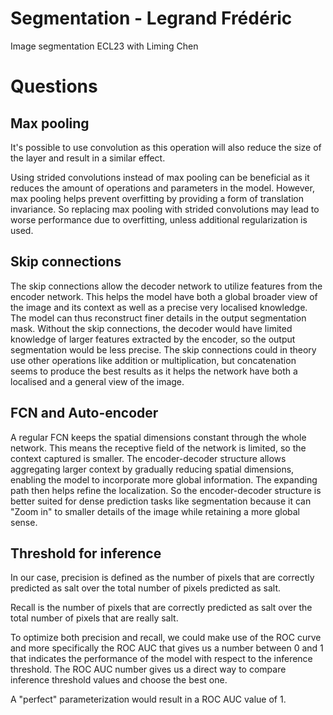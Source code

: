 # Segmentation - Legrand Frédéric
Image segmentation ECL23 with Liming Chen

# Questions
## Max pooling

It's possible to use convolution as this operation will also reduce the size of the layer and result in a similar effect.

Using strided convolutions instead of max pooling can be beneficial as it reduces the amount of operations and parameters in the model. 
However, max pooling helps prevent overfitting by providing a form of translation invariance. So replacing max pooling with strided convolutions may lead to worse performance due to overfitting, unless additional regularization is used.

## Skip connections

The skip connections allow the decoder network to utilize features from the encoder network. 
This helps the model have both a global broader view of the image and its context as well as a precise very localised knowledge. 
The model can thus reconstruct finer details in the output segmentation mask. 
Without the skip connections, the decoder would have limited knowledge of larger features extracted by the encoder, so the output segmentation would be less precise. 
The skip connections could in theory use other operations like addition or multiplication, but concatenation seems to produce the best results as it helps the network have both a localised and a general view of the image.

## FCN and Auto-encoder

A regular FCN keeps the spatial dimensions constant through the whole network. 
This means the receptive field of the network is limited, so the context captured is smaller. 
The encoder-decoder structure allows aggregating larger context by gradually reducing spatial dimensions, enabling the model to incorporate more global information. 
The expanding path then helps refine the localization. 
So the encoder-decoder structure is better suited for dense prediction tasks like segmentation because it can "Zoom in" to smaller details of the image while retaining a more global sense.

## Threshold for inference

In our case, precision is defined as the number of pixels that are correctly predicted as salt over the total number of pixels predicted as salt.

Recall is the number of pixels that are correctly predicted as salt over the total number of pixels that are really salt.

To optimize both precision and recall, we could make use of the ROC curve and more specifically the ROC AUC that gives us a number between 0 and 1 that indicates the performance of the model with respect to the inference threshold. 
The ROC AUC number gives us a direct way to compare inference threshold values and choose the best one.

A "perfect" parameterization would result in a ROC AUC value of 1.
